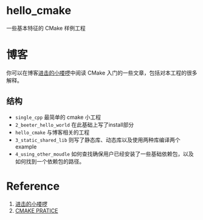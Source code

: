 # hello_cmake
一些基本特征的 CMake 样例工程

# 博客
你可以在博客[进击的小喽啰](https://juejin.im/post/5de63996e51d455819020806)中阅读 CMake 入门的一些文章，包括对本工程的很多解释。

## 结构
- `single_cpp` 最简单的 cmake 小工程
- `2_beeter_hello_world` 在此基础上写了install部分
- `hello_cmake` 与博客相关的工程 
- `3_static_shared_lib` 则写了静态库、动态库以及使用两种库编译两个example
- `4_using_other_moudle` 如何查找确保用户已经安装了一些基础依赖包，以及如何找到一个依赖包的路径。

# Reference
1. [进击的小喽啰](https://juejin.im/user/5c806105518825407505f751)
2. [CMAKE PRATICE](http://file.ncnynl.com/ros/CMake%20Practice.pdf)